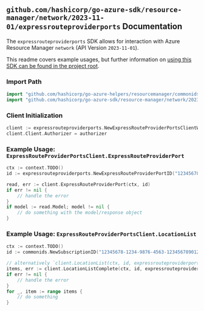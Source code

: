 
## `github.com/hashicorp/go-azure-sdk/resource-manager/network/2023-11-01/expressrouteproviderports` Documentation

The `expressrouteproviderports` SDK allows for interaction with Azure Resource Manager `network` (API Version `2023-11-01`).

This readme covers example usages, but further information on [using this SDK can be found in the project root](https://github.com/hashicorp/go-azure-sdk/tree/main/docs).

### Import Path

```go
import "github.com/hashicorp/go-azure-helpers/resourcemanager/commonids"
import "github.com/hashicorp/go-azure-sdk/resource-manager/network/2023-11-01/expressrouteproviderports"
```


### Client Initialization

```go
client := expressrouteproviderports.NewExpressRouteProviderPortsClientWithBaseURI("https://management.azure.com")
client.Client.Authorizer = authorizer
```


### Example Usage: `ExpressRouteProviderPortsClient.ExpressRouteProviderPort`

```go
ctx := context.TODO()
id := expressrouteproviderports.NewExpressRouteProviderPortID("12345678-1234-9876-4563-123456789012", "providerport")

read, err := client.ExpressRouteProviderPort(ctx, id)
if err != nil {
	// handle the error
}
if model := read.Model; model != nil {
	// do something with the model/response object
}
```


### Example Usage: `ExpressRouteProviderPortsClient.LocationList`

```go
ctx := context.TODO()
id := commonids.NewSubscriptionID("12345678-1234-9876-4563-123456789012")

// alternatively `client.LocationList(ctx, id, expressrouteproviderports.DefaultLocationListOperationOptions())` can be used to do batched pagination
items, err := client.LocationListComplete(ctx, id, expressrouteproviderports.DefaultLocationListOperationOptions())
if err != nil {
	// handle the error
}
for _, item := range items {
	// do something
}
```
